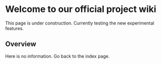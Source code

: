 # Welcome to our official project wiki
This page is under construction. Currently testing the new experimental features.

## Overview
Here is no information. Go back to the index page.
